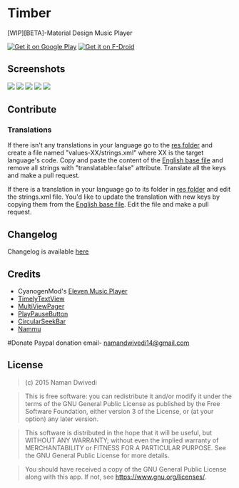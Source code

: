 # Timber
[WIP][BETA]-Material Design Music Player

[![Get it on Google Play](https://developer.android.com/images/brand/en_generic_rgb_wo_45.png)](https://play.google.com/store/apps/details?id=naman14.timber)
[![Get it on F-Droid](https://guardianproject.info/wp-content/uploads/2014/07/logo-fdroid.png)](https://f-droid.org/repository/browse/?fdid=naman14.timber)

## Screenshots

![](https://raw.githubusercontent.com/naman14/Timber/master/graphics/Screenshot_2015-09-18-12-33-27.png)
![](https://raw.githubusercontent.com/naman14/Timber/master/graphics/Screenshot_2015-08-05-14-23-03.png)
![](https://raw.githubusercontent.com/naman14/Timber/master/graphics/Screenshot_2015-08-29-22-44-26.png)
![](https://raw.githubusercontent.com/naman14/Timber/master/graphics/Screenshot_2015-08-31-11-50-50.png)
![](https://raw.githubusercontent.com/naman14/Timber/master/graphics/Screenshot_2015-08-31-11-52-50.png)

## Contribute
### Translations

If there isn't any translations in your language go to the [res folder](https://github.com/naman14/Timber/blob/master/app/src/main/res/) and create a file named "values-XX/strings.xml" where XX is the target language's code. Copy and paste the content of the [English base file](https://github.com/naman14/Timber/blob/master/app/src/main/res/values/strings.xml) and remove all strings with "translatable=false" attribute. Translate all the keys and make a pull request.

If there is a translation in your language go to its folder in [res folder](https://github.com/naman14/Timber/blob/master/app/src/main/res/) and edit the strings.xml file. You'd like to update the translation with new keys by copying them from the [English base file](https://github.com/naman14/Timber/blob/master/app/src/main/res/values/strings.xml). Edit the file and make a pull request.

## Changelog

Changelog is available [here](https://github.com/naman14/Timber/blob/master/Changelog.md)

## Credits

* CyanogenMod's [Eleven Music Player](https://github.com/CyanogenMod/android_packages_apps_Eleven)
* [TimelyTextView](https://github.com/adnan-SM/TimelyTextView)
* [MultiViewPager](https://github.com/Pixplicity/MultiViewPager)
* [PlayPauseButton](https://github.com/recruit-lifestyle/PlayPauseButton)
* [CircularSeekBar](https://github.com/devadvance/circularseekbar)
* [Nammu](https://github.com/tajchert/Nammu)

#Donate
Paypal donation email-
namandwivedi14@gmail.com


## License

>(c) 2015 Naman Dwivedi 

>This is free software: you can redistribute it and/or modify it under the terms of the GNU General Public License as published by the Free Software Foundation, either version 3 of the License, or (at your option) any later version. 

>This software is distributed in the hope that it will be useful, but WITHOUT ANY WARRANTY; without even the implied warranty of MERCHANTABILITY or FITNESS FOR A PARTICULAR PURPOSE. See the GNU General Public License for more details. 

>You should have received a copy of the GNU General Public License along with this app. If not, see <https://www.gnu.org/licenses/>.
